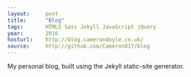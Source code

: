 ```yaml
---
layout:     post
title:      "Blog"
tags:       HTML5 Sass Jekyll JavaScript jQuery
year:       2016
hosturl:    http://blog.camerondoyle.co.uk/
source:     http://github.com/CameronD17/blog
---
```


My personal blog, built using the Jekyll static-site generator.